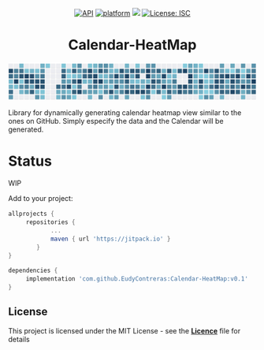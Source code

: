 
[banner]: ./calheatmap.png
[demo]: ./calheatmap-alt.png

<div align="center">

[![API](https://img.shields.io/badge/API-24%2B-brightgreen.svg?style=flat)](https://android-arsenal.com/api?level=24s)
[![platform](https://img.shields.io/badge/platform-Android-green.svg)](https://www.android.com)
[![](https://jitpack.io/v/EudyContreras/Calendar-HeatMap.svg)](https://jitpack.io/#EudyContreras/Calendar-HeatMap)
[![License: ISC](https://img.shields.io/badge/License-MIT-blue.svg)](https://opensource.org/licenses/ISC)
</div>

<div align="center">
 
  <h1> Calendar-HeatMap </h1>

</div>

![Banner Demo][demo]

Library for dynamically generating calendar heatmap view similar to the ones on GitHub. Simply especify the data and the Calendar will be generated.

# Status
WIP

Add to your project:

```gradle
allprojects {
	 repositories {
			...
			maven { url 'https://jitpack.io' }
		}
}
```

```gradle
dependencies {
	 implementation 'com.github.EudyContreras:Calendar-HeatMap:v0.1'
}
```

## License

This project is licensed under the MIT License - see the [**Licence**](./LICENSE) file for details
